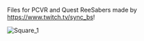 Files for PCVR and Quest ReeSabers made by https://www.twitch.tv/sync_bs!

![Square_1](https://github.com/user-attachments/assets/113490ec-400b-47dd-b445-1bed091d4d71)
